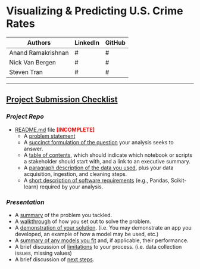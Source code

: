# **Visualizing & Predicting U.S. Crime Rates**
    
|Authors| LinkedIn | GitHub |
|-------|----------|--------|
|Anand Ramakrishnan|#|#|
|Nick Van Bergen|#|#|
|Steven Tran|#|#|


---

## **[Project Submission Checklist](https://git.generalassemb.ly/DSI-R-927/project-5)**

### *Project Repo*
* [README.md]('README.md') file <span style='color:red;'>**[INCOMPLETE]**</span>
    * A [problem statement](#)
    * A [succinct formulation of the question](#) your analysis seeks to answer.
    * A [table of contents](#), which should indicate which notebook or scripts a stakeholder should start with, and a link to an executive summary.
    * A [paragraph description of the data you used](#), plus your data acquisition, ingestion, and cleaning steps.
    * A [short description of software requirements](#) (e.g., Pandas, Scikit-learn) required by your analysis.


### *Presentation*

* A [summary](#) of the problem you tackled.
* A [walkthrough](#) of how you set out to solve the problem.
* A [demonstration of your solution](#). (i.e. You may demonstrate an app you developed, an example of how a model may be used, etc.)
* A [summary of any models you fit](#) and, if applicable, their performance.
* A brief discussion of [limitations](#) to your process. (i.e. data collection issues, missing values)
* A brief discussion of [next steps](#).